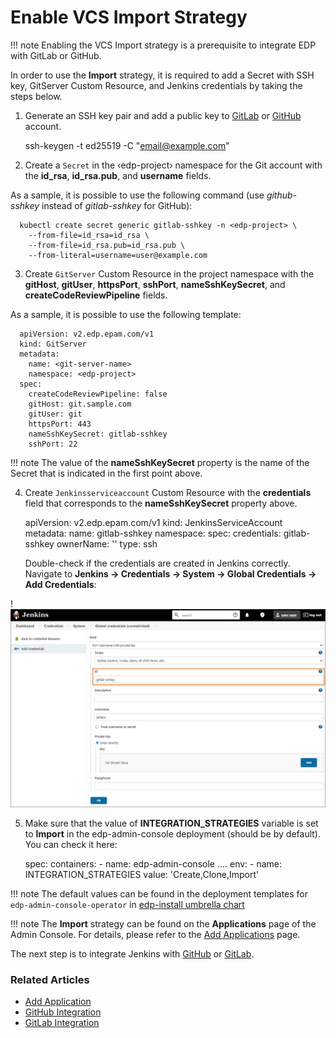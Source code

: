 # Enable VCS Import Strategy

!!! note
    Enabling the VCS Import strategy is a prerequisite to integrate EDP with GitLab or GitHub.

In order to use the **Import** strategy, it is required to add a Secret with SSH key, GitServer Custom Resource, and Jenkins credentials by taking the steps below.

1. Generate an SSH key pair and add a public key to [GitLab](https://docs.gitlab.com/ee/ssh/) or [GitHub](https://docs.github.com/en/authentication/connecting-to-github-with-ssh/generating-a-new-ssh-key-and-adding-it-to-the-ssh-agent) account.

      ssh-keygen -t ed25519 -C "email@example.com"

2. Create a `Secret` in the &#8249;edp-project&#8250; namespace for the Git account with the **id_rsa**, **id_rsa.pub**, and **username** fields.

  As a sample, it is possible to use the following command (use *github-sshkey* instead of *gitlab-sshkey* for GitHub):

      kubectl create secret generic gitlab-sshkey -n <edp-project> \
        --from-file=id_rsa=id_rsa \
        --from-file=id_rsa.pub=id_rsa.pub \
        --from-literal=username=user@example.com

3. Create `GitServer` Custom Resource in the project namespace with the **gitHost**, **gitUser**, **httpsPort**, **sshPort**, **nameSshKeySecret**, and **createCodeReviewPipeline** fields.

  As a sample, it is possible to use the following template:

      apiVersion: v2.edp.epam.com/v1
      kind: GitServer
      metadata:
        name: <git-server-name>
        namespace: <edp-project>
      spec:
        createCodeReviewPipeline: false
        gitHost: git.sample.com
        gitUser: git
        httpsPort: 443
        nameSshKeySecret: gitlab-sshkey
        sshPort: 22

  !!! note
      The value of the **nameSshKeySecret** property is the name of the Secret that is indicated in the first point above.

4. Create `Jenkinsserviceaccount` Custom Resource with the **credentials** field that corresponds to the **nameSshKeySecret** property above.

      apiVersion: v2.edp.epam.com/v1
      kind: JenkinsServiceAccount
      metadata:
        name: gitlab-sshkey
        namespace: <edp-project>
      spec:
        credentials: gitlab-sshkey
        ownerName: ''
        type: ssh

    Double-check if the credentials are created in Jenkins correctly. Navigate to **Jenkins -> Credentials -> System -> Global Credentials -> Add Credentials**:

  !![Jenkins credential](../assets/operator-guide/add-credentials.png "Jenkins credential")

5. Make sure that the value of **INTEGRATION_STRATEGIES** variable is set to **Import** in the edp-admin-console deployment (should be by default). You can check it here:

      spec:
        containers:
          - name: edp-admin-console
          ....
            env:
              - name: INTEGRATION_STRATEGIES
                value: 'Create,Clone,Import'

  !!! note
      The default values can be found in the deployment templates for `edp-admin-console-operator` in [edp-install umbrella chart](https://github.com/epam/edp-install/blob/master/deploy-templates/values.yaml)

!!! note
    The **Import** strategy can be found on the **Applications** page of the Admin Console. For details, please refer to the [Add Applications](../user-guide/add-application.md) page.

The next step is to integrate Jenkins with [GitHub](github-integration.md) or [GitLab](gitlab-integration.md).

### Related Articles

* [Add Application](../user-guide/add-application.md)
* [GitHub Integration](github-integration.md)
* [GitLab Integration](gitlab-integration.md)
